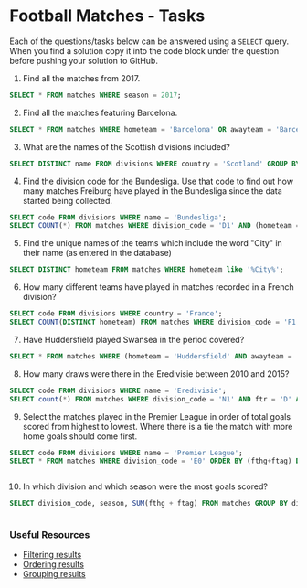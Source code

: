 # Football Matches - Tasks

Each of the questions/tasks below can be answered using a `SELECT` query. When you find a solution copy it into the code block under the question before pushing your solution to GitHub.

1) Find all the matches from 2017.

```sql
SELECT * FROM matches WHERE season = 2017;


```

2) Find all the matches featuring Barcelona.

```sql
SELECT * FROM matches WHERE hometeam = 'Barcelona' OR awayteam = 'Barcelona';


```

3) What are the names of the Scottish divisions included?

```sql
SELECT DISTINCT name FROM divisions WHERE country = 'Scotland' GROUP BY name;


```

4) Find the division code for the Bundesliga. Use that code to find out how many matches Freiburg have played in the Bundesliga since the data started being collected.

```sql
SELECT code FROM divisions WHERE name = 'Bundesliga';
SELECT COUNT(*) FROM matches WHERE division_code = 'D1' AND (hometeam = 'Freiburg' OR awayteam = 'Freiburg');


```

5) Find the unique names of the teams which include the word "City" in their name (as entered in the database)

```sql
SELECT DISTINCT hometeam FROM matches WHERE hometeam like '%City%';


```

6) How many different teams have played in matches recorded in a French division?

```sql
SELECT code FROM divisions WHERE country = 'France';
SELECT COUNT(DISTINCT hometeam) FROM matches WHERE division_code = 'F1' OR division_code = 'F2'


```

7) Have Huddersfield played Swansea in the period covered?

```sql
SELECT * FROM matches WHERE (hometeam = 'Huddersfield' AND awayteam = 'Swansea') OR (awayteam = 'Huddersfield' AND hometeam = 'Swansea');


```

8) How many draws were there in the Eredivisie between 2010 and 2015?

```sql
SELECT code FROM divisions WHERE name = 'Eredivisie';
SELECT count(*) FROM matches WHERE division_code = 'N1' AND ftr = 'D' AND season >2010 AND season <2015;


```

9) Select the matches played in the Premier League in order of total goals scored from highest to lowest. Where there is a tie the match with more home goals should come first.

```sql
SELECT code FROM divisions WHERE name = 'Premier League';
SELECT * FROM matches WHERE division_code = 'E0' ORDER BY (fthg+ftag) DESC, fthg DESC;



```

10) In which division and which season were the most goals scored?

```sql
SELECT division_code, season, SUM(fthg + ftag) FROM matches GROUP BY division_code, season ORDER BY SUM(fthg + ftag) DESC LIMIT 1;



```

### Useful Resources

- [Filtering results](https://www.w3schools.com/sql/sql_where.asp)
- [Ordering results](https://www.w3schools.com/sql/sql_orderby.asp)
- [Grouping results](https://www.w3schools.com/sql/sql_groupby.asp)